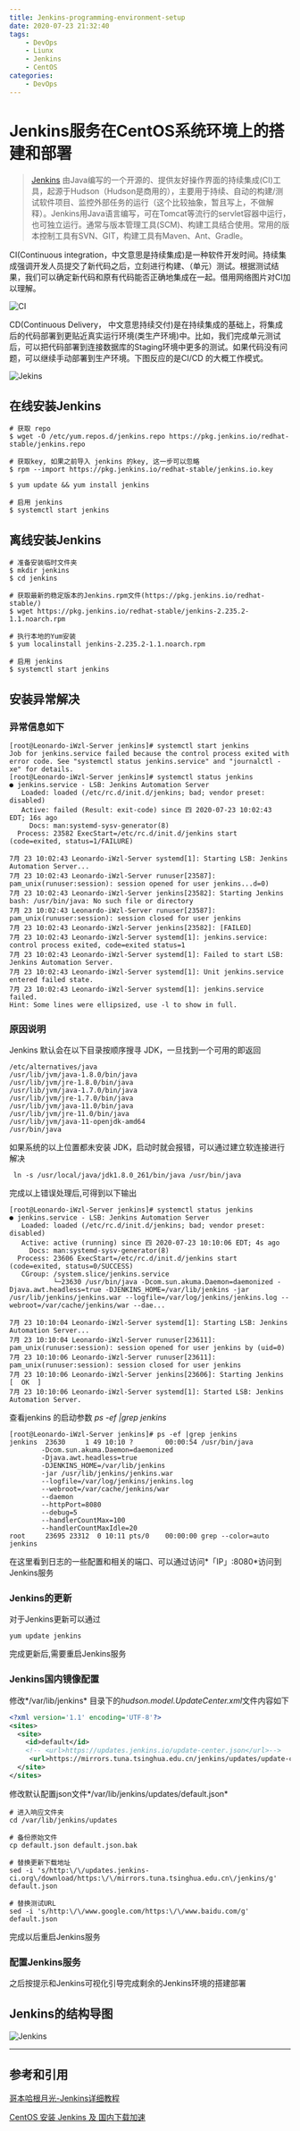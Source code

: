 ```yaml
---
title: Jenkins-programming-environment-setup
date: 2020-07-23 21:32:40
tags: 
    - DevOps
    - Liunx
    - Jenkins
    - CentOS
categories:
    - DevOps
---
```


# Jenkins服务在CentOS系统环境上的搭建和部署

> [Jenkins](https://www.jenkins.io/zh/) 由Java编写的一个开源的、提供友好操作界面的持续集成(CI)工具，起源于Hudson（Hudson是商用的），主要用于持续、自动的构建/测试软件项目、监控外部任务的运行（这个比较抽象，暂且写上，不做解释）。Jenkins用Java语言编写，可在Tomcat等流行的servlet容器中运行，也可独立运行。通常与版本管理工具(SCM)、构建工具结合使用。常用的版本控制工具有SVN、GIT，构建工具有Maven、Ant、Gradle。

<!-- more -->  

CI(Continuous integration，中文意思是持续集成)是一种软件开发时间。持续集成强调开发人员提交了新代码之后，立刻进行构建、（单元）测试。根据测试结果，我们可以确定新代码和原有代码能否正确地集成在一起。借用网络图片对CI加以理解。

![CI](https://upload-images.jianshu.io/upload_images/6464255-1b6e3bfdbece1492.jpg)

 CD(Continuous Delivery， 中文意思持续交付)是在持续集成的基础上，将集成后的代码部署到更贴近真实运行环境(类生产环境)中。比如，我们完成单元测试后，可以把代码部署到连接数据库的Staging环境中更多的测试。如果代码没有问题，可以继续手动部署到生产环境。下图反应的是CI/CD 的大概工作模式。

![Jekins](https://upload-images.jianshu.io/upload_images/6464255-ba088ec7257062c0.jpg)

<!-- more -->

## 在线安装Jenkins

```shell
# 获取 repo
$ wget -O /etc/yum.repos.d/jenkins.repo https://pkg.jenkins.io/redhat-stable/jenkins.repo

# 获取key, 如果之前导入 jenkins 的key, 这一步可以忽略
$ rpm --import https://pkg.jenkins.io/redhat-stable/jenkins.io.key

$ yum update && yum install jenkins

# 启用 jenkins
$ systemctl start jenkins
```

## 离线安装Jenkins

```shell
# 准备安装临时文件夹
$ mkdir jenkins
$ cd jenkins

# 获取最新的稳定版本的Jenkins.rpm文件(https://pkg.jenkins.io/redhat-stable/)
$ wget https://pkg.jenkins.io/redhat-stable/jenkins-2.235.2-1.1.noarch.rpm

# 执行本地的Yum安装
$ yum localinstall jenkins-2.235.2-1.1.noarch.rpm

# 启用 jenkins
$ systemctl start jenkins
```

## 安装异常解决

### 异常信息如下

```shell
[root@Leonardo-iWzl-Server jenkins]# systemctl start jenkins
Job for jenkins.service failed because the control process exited with error code. See "systemctl status jenkins.service" and "journalctl -xe" for details.
[root@Leonardo-iWzl-Server jenkins]# systemctl status jenkins
● jenkins.service - LSB: Jenkins Automation Server
   Loaded: loaded (/etc/rc.d/init.d/jenkins; bad; vendor preset: disabled)
   Active: failed (Result: exit-code) since 四 2020-07-23 10:02:43 EDT; 16s ago
     Docs: man:systemd-sysv-generator(8)
  Process: 23582 ExecStart=/etc/rc.d/init.d/jenkins start (code=exited, status=1/FAILURE)

7月 23 10:02:43 Leonardo-iWzl-Server systemd[1]: Starting LSB: Jenkins Automation Server...
7月 23 10:02:43 Leonardo-iWzl-Server runuser[23587]: pam_unix(runuser:session): session opened for user jenkins...d=0)
7月 23 10:02:43 Leonardo-iWzl-Server jenkins[23582]: Starting Jenkins bash: /usr/bin/java: No such file or directory
7月 23 10:02:43 Leonardo-iWzl-Server runuser[23587]: pam_unix(runuser:session): session closed for user jenkins
7月 23 10:02:43 Leonardo-iWzl-Server jenkins[23582]: [FAILED]
7月 23 10:02:43 Leonardo-iWzl-Server systemd[1]: jenkins.service: control process exited, code=exited status=1
7月 23 10:02:43 Leonardo-iWzl-Server systemd[1]: Failed to start LSB: Jenkins Automation Server.
7月 23 10:02:43 Leonardo-iWzl-Server systemd[1]: Unit jenkins.service entered failed state.
7月 23 10:02:43 Leonardo-iWzl-Server systemd[1]: jenkins.service failed.
Hint: Some lines were ellipsized, use -l to show in full.
```

### 原因说明

Jenkins 默认会在以下目录按顺序搜寻 JDK，一旦找到一个可用的即返回

```shell
/etc/alternatives/java
/usr/lib/jvm/java-1.8.0/bin/java
/usr/lib/jvm/jre-1.8.0/bin/java
/usr/lib/jvm/java-1.7.0/bin/java
/usr/lib/jvm/jre-1.7.0/bin/java
/usr/lib/jvm/java-11.0/bin/java
/usr/lib/jvm/jre-11.0/bin/java
/usr/lib/jvm/java-11-openjdk-amd64
/usr/bin/java
```

如果系统的以上位置都未安装 JDK，启动时就会报错，可以通过建立软连接进行解决

```shell
 ln -s /usr/local/java/jdk1.8.0_261/bin/java /usr/bin/java
```

完成以上错误处理后,可得到以下输出

```shell
[root@Leonardo-iWzl-Server jenkins]# systemctl status jenkins
● jenkins.service - LSB: Jenkins Automation Server
   Loaded: loaded (/etc/rc.d/init.d/jenkins; bad; vendor preset: disabled)
   Active: active (running) since 四 2020-07-23 10:10:06 EDT; 4s ago
     Docs: man:systemd-sysv-generator(8)
  Process: 23606 ExecStart=/etc/rc.d/init.d/jenkins start (code=exited, status=0/SUCCESS)
   CGroup: /system.slice/jenkins.service
           └─23630 /usr/bin/java -Dcom.sun.akuma.Daemon=daemonized -Djava.awt.headless=true -DJENKINS_HOME=/var/lib/jenkins -jar /usr/lib/jenkins/jenkins.war --logfile=/var/log/jenkins/jenkins.log --webroot=/var/cache/jenkins/war --dae...

7月 23 10:10:04 Leonardo-iWzl-Server systemd[1]: Starting LSB: Jenkins Automation Server...
7月 23 10:10:04 Leonardo-iWzl-Server runuser[23611]: pam_unix(runuser:session): session opened for user jenkins by (uid=0)
7月 23 10:10:06 Leonardo-iWzl-Server runuser[23611]: pam_unix(runuser:session): session closed for user jenkins
7月 23 10:10:06 Leonardo-iWzl-Server jenkins[23606]: Starting Jenkins [  OK  ]
7月 23 10:10:06 Leonardo-iWzl-Server systemd[1]: Started LSB: Jenkins Automation Server.
```

 查看jenkins 的启动参数 *ps -ef |grep jenkins* 

```shell
[root@Leonardo-iWzl-Server jenkins]# ps -ef |grep jenkins
jenkins  23630     1 49 10:10 ?        00:00:54 /usr/bin/java 
		-Dcom.sun.akuma.Daemon=daemonized 
		-Djava.awt.headless=true 
		-DJENKINS_HOME=/var/lib/jenkins 
		-jar /usr/lib/jenkins/jenkins.war 
		--logfile=/var/log/jenkins/jenkins.log 
		--webroot=/var/cache/jenkins/war 
		--daemon 
		--httpPort=8080 
		--debug=5 
		--handlerCountMax=100 
		--handlerCountMaxIdle=20
root     23695 23312  0 10:11 pts/0    00:00:00 grep --color=auto jenkins
```

在这里看到日志的一些配置和相关的端口、可以通过访问*「IP」:8080*访问到Jenkins服务

### Jenkins的更新

对于Jenkins更新可以通过

```shell
yum update jenkins
```

完成更新后,需要重启Jenkins服务

### Jenkins国内镜像配置

修改*/var/lib/jenkins* 目录下的*hudson.model.UpdateCenter.xml*文件内容如下

```xml
<?xml version='1.1' encoding='UTF-8'?>
<sites>
  <site>
    <id>default</id>
    <!-- <url>https://updates.jenkins.io/update-center.json</url>-->
     <url>https://mirrors.tuna.tsinghua.edu.cn/jenkins/updates/update-center.json/url>
  </site>
</sites>
```

修改默认配置json文件*/var/lib/jenkins/updates/default.json*

```shell
# 进入响应文件夹
cd /var/lib/jenkins/updates

# 备份原始文件
cp default.json default.json.bak

# 替换更新下载地址
sed -i 's/http:\/\/updates.jenkins-ci.org\/download/https:\/\/mirrors.tuna.tsinghua.edu.cn\/jenkins/g' default.json

# 替换测试URL
sed -i 's/http:\/\/www.google.com/https:\/\/www.baidu.com/g' default.json
```

完成以后重启Jenkins服务

### 配置Jenkins服务

之后按提示和Jenkins可视化引导完成剩余的Jenkins环境的搭建部署

## Jenkins的结构导图

![Jenkins](https://upload-images.jianshu.io/upload_images/6464255-cc56d3af1fdd96df.png)

---

## 参考和引用

[哥本哈根月光-Jenkins详细教程](https://www.jianshu.com/p/5f671aca2b5a)

[CentOS 安装 Jenkins 及 国内下载加速](https://halo.sherlocky.com/archives/jenkins)